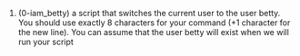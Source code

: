 1. (0-iam_betty) a script that switches the current user to the user betty. You should use exactly 8 characters for your command (+1 character for the new line). You can assume that the user betty will exist when we will run your script
